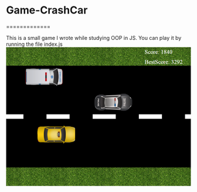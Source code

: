 # Game-CrashCar

=============

This is a small game I wrote while studying OOP in JS. You can play it by running the file index.js
![screenshot](./screenshot.png)
